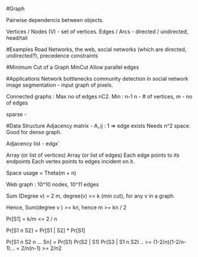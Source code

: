 #Graph

Pairwise dependencis between objects.

Vertices / Nodes (V) - set of vertices.
Edges / Arcs - directed / undirected, head/tail

#Examples
Road Networks, the web, social networks (which are directed, undirected?), precedence constraints

#Minimum Cut of a Graph
MinCut
Allow parallel edges

#Applications
Network bottlenecks
community detection in social network
image segmentation - input graph of pixels.

Connected graphs : Max no of edges nC2. Min : n-1
n - # of vertices, m - no of edges

sparse - 

#Data Structure
Adjacency matrix - A_ij : 1 => edge exists
Needs n^2 space. Good for dense graph.

Adjacency list - edgx`

Array (or list of vertices)
Array (or list of edges)
Each edge points to its endpoints
Each vertex points to edges incident on it.

Space usage = Theta(m + n)

Web graph : 10^10 nodes, 10^11 edges

Sum (Degree v) = 2 m, degree(v) >= k (min cut), for any v in a graph.

Hence, Sum(degree v ) >= kn, hence m >= kn / 2

Pr[S1] = k/m <= 2 / n

Pr[S1 n S2] = Pr[S1 | S2] * Pr[S1]

Pr[S1 n S2 n ... Sn] = Pr(S1) Pr(S2 | S1) Pr(S3 | S1 n S2) ..
                    >= (1-2/n)(1-2/n-1)...
                    = 2/n(n-1) >= 2/n2






